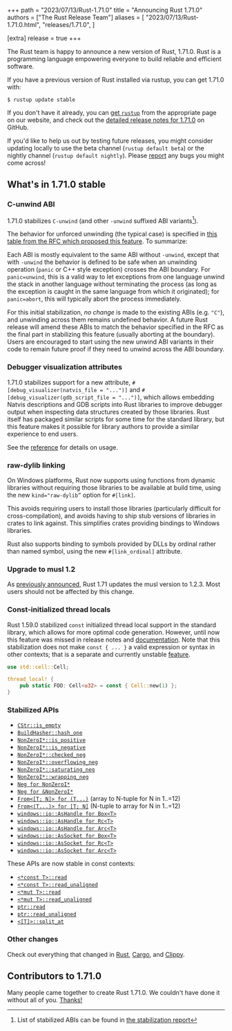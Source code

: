 +++
path = "2023/07/13/Rust-1.71.0"
title = "Announcing Rust 1.71.0"
authors = ["The Rust Release Team"]
aliases = [
    "2023/07/13/Rust-1.71.0.html",
    "releases/1.71.0",
]

[extra]
release = true
+++

The Rust team is happy to announce a new version of Rust, 1.71.0. Rust is a programming language empowering everyone to build reliable and efficient software.

If you have a previous version of Rust installed via rustup, you can get 1.71.0 with:

```
$ rustup update stable
```

If you don't have it already, you can [get `rustup`](https://www.rust-lang.org/install.html) from the appropriate page on our website, and check out the [detailed release notes for 1.71.0](https://github.com/rust-lang/rust/releases/tag/1.71.0) on GitHub.

If you'd like to help us out by testing future releases, you might consider updating locally to use the beta channel (`rustup default beta`) or the nightly channel (`rustup default nightly`). Please [report](https://github.com/rust-lang/rust/issues/new/choose) any bugs you might come across!

## What's in 1.71.0 stable

### C-unwind ABI

1.71.0 stabilizes `C-unwind` (and other `-unwind` suffixed ABI variants[^1]).

The behavior for unforced unwinding (the typical case) is specified in [this
table from the RFC which proposed this feature][rfc-table]. To summarize:

Each ABI is mostly equivalent to the same ABI without `-unwind`, except that
with `-unwind` the behavior is defined to be safe when an unwinding operation
(`panic` or C++ style exception) crosses the ABI boundary. For `panic=unwind`,
this is a valid way to let exceptions from one language unwind the stack in
another language without terminating the process (as long as the exception is
caught in the same language from which it originated); for `panic=abort`, this
will typically abort the process immediately.

For this initial stabilization, *no change* is made to the existing ABIs (e.g.
`"C"`), and unwinding across them remains undefined behavior. A future Rust
release will amend these ABIs to match the behavior specified in the RFC as the
final part in stabilizing this feature (usually aborting at the boundary).
Users are encouraged to start using the new unwind ABI variants in their code
to remain future proof if they need to unwind across the ABI boundary.

### Debugger visualization attributes

1.71.0 stabilizes support for a new attribute, `#[debug_visualizer(natvis_file
= "...")]` and `#[debug_visualizer(gdb_script_file = "...")]`, which allows
embedding Natvis descriptions and GDB scripts into Rust libraries to
improve debugger output when inspecting data structures created by those
libraries. Rust itself has packaged similar scripts for some time for the
standard library, but this feature makes it possible for library authors to
provide a similar experience to end users.

See the [reference](https://doc.rust-lang.org/nightly/reference/attributes/debugger.html#the-debugger_visualizer-attribute)
for details on usage.

### raw-dylib linking

On Windows platforms, Rust now supports using functions from dynamic libraries without requiring those libraries to be available at build time, using the new `kind="raw-dylib”` option for `#[link]`.

This avoids requiring users to install those libraries (particularly difficult for cross-compilation), and avoids having to ship stub versions of libraries in crates to link against. This simplifies crates providing bindings to Windows libraries.

Rust also supports binding to symbols provided by DLLs by ordinal rather than named symbol, using the new `#[link_ordinal]` attribute.

### Upgrade to musl 1.2

As [previously announced](https://blog.rust-lang.org/2023/05/09/Updating-musl-targets.html),
Rust 1.71 updates the musl version to 1.2.3. Most users should not be affected by this change.

### Const-initialized thread locals

Rust 1.59.0 stabilized `const` initialized thread local support in the standard
library, which allows for more optimal code generation. However, until now this
feature was missed in release notes and
[documentation](https://doc.rust-lang.org/stable/std/macro.thread_local.html).
Note that this stabilization does not make `const { ... }` a valid expression
or syntax in other contexts; that is a separate and currently unstable
[feature](https://github.com/rust-lang/rust/issues/76001).

```rust
use std::cell::Cell;

thread_local! {
    pub static FOO: Cell<u32> = const { Cell::new(1) };
}
```

### Stabilized APIs

- [`CStr::is_empty`](https://doc.rust-lang.org/stable/std/ffi/struct.CStr.html#method.is_empty)
- [`BuildHasher::hash_one`](https://doc.rust-lang.org/stable/std/hash/trait.BuildHasher.html#method.hash_one)
- [`NonZeroI*::is_positive`](https://doc.rust-lang.org/stable/std/num/struct.NonZeroI32.html#method.is_positive)
- [`NonZeroI*::is_negative`](https://doc.rust-lang.org/stable/std/num/struct.NonZeroI32.html#method.is_negative)
- [`NonZeroI*::checked_neg`](https://doc.rust-lang.org/stable/std/num/struct.NonZeroI32.html#method.checked_neg)
- [`NonZeroI*::overflowing_neg`](https://doc.rust-lang.org/stable/std/num/struct.NonZeroI32.html#method.overflowing_neg)
- [`NonZeroI*::saturating_neg`](https://doc.rust-lang.org/stable/std/num/struct.NonZeroI32.html#method.saturating_neg)
- [`NonZeroI*::wrapping_neg`](https://doc.rust-lang.org/stable/std/num/struct.NonZeroI32.html#method.wrapping_neg)
- [`Neg for NonZeroI*`](https://doc.rust-lang.org/stable/std/num/struct.NonZeroI32.html#impl-Neg-for-NonZeroI32)
- [`Neg for &NonZeroI*`](https://doc.rust-lang.org/stable/std/num/struct.NonZeroI32.html#impl-Neg-for-%26NonZeroI32)
- [`From<[T; N]> for (T...)`](https://doc.rust-lang.org/stable/std/primitive.array.html#impl-From%3C%5BT;+1%5D%3E-for-(T,))
  (array to N-tuple for N in 1..=12)
- [`From<(T...)> for [T; N]`](https://doc.rust-lang.org/stable/std/primitive.array.html#impl-From%3C(T,)%3E-for-%5BT;+1%5D)
  (N-tuple to array for N in 1..=12)
- [`windows::io::AsHandle for Box<T>`](https://doc.rust-lang.org/stable/std/os/windows/io/trait.AsHandle.html#impl-AsHandle-for-Box%3CT%3E)
- [`windows::io::AsHandle for Rc<T>`](https://doc.rust-lang.org/stable/std/os/windows/io/trait.AsHandle.html#impl-AsHandle-for-Rc%3CT%3E)
- [`windows::io::AsHandle for Arc<T>`](https://doc.rust-lang.org/stable/std/os/windows/io/trait.AsHandle.html#impl-AsHandle-for-Arc%3CT%3E)
- [`windows::io::AsSocket for Box<T>`](https://doc.rust-lang.org/stable/std/os/windows/io/trait.AsSocket.html#impl-AsSocket-for-Box%3CT%3E)
- [`windows::io::AsSocket for Rc<T>`](https://doc.rust-lang.org/stable/std/os/windows/io/trait.AsSocket.html#impl-AsSocket-for-Rc%3CT%3E)
- [`windows::io::AsSocket for Arc<T>`](https://doc.rust-lang.org/stable/std/os/windows/io/trait.AsSocket.html#impl-AsSocket-for-Arc%3CT%3E)

These APIs are now stable in const contexts:

- [`<*const T>::read`](https://doc.rust-lang.org/stable/std/primitive.pointer.html#method.read)
- [`<*const T>::read_unaligned`](https://doc.rust-lang.org/stable/std/primitive.pointer.html#method.read_unaligned)
- [`<*mut T>::read`](https://doc.rust-lang.org/stable/std/primitive.pointer.html#method.read-1)
- [`<*mut T>::read_unaligned`](https://doc.rust-lang.org/stable/std/primitive.pointer.html#method.read_unaligned-1)
- [`ptr::read`](https://doc.rust-lang.org/stable/std/ptr/fn.read.html)
- [`ptr::read_unaligned`](https://doc.rust-lang.org/stable/std/ptr/fn.read_unaligned.html)
- [`<[T]>::split_at`](https://doc.rust-lang.org/stable/std/primitive.slice.html#method.split_at)

### Other changes

Check out everything that changed in [Rust](https://github.com/rust-lang/rust/releases/tag/1.71.0), [Cargo](https://doc.rust-lang.org/nightly/cargo/CHANGELOG.html#cargo-171-2023-07-13), and [Clippy](https://github.com/rust-lang/rust-clippy/blob/master/CHANGELOG.md#rust-171).

## Contributors to 1.71.0

Many people came together to create Rust 1.71.0. We couldn't have done it without all of you. [Thanks!](https://thanks.rust-lang.org/rust/1.71.0/)

[^1]: List of stabilized ABIs can be found in [the stabilization report](https://github.com/rust-lang/rust/issues/74990#issuecomment-1363473645) 

[rfc-table]: https://github.com/rust-lang/rfcs/blob/master/text/2945-c-unwind-abi.md#abi-boundaries-and-unforced-unwinding
